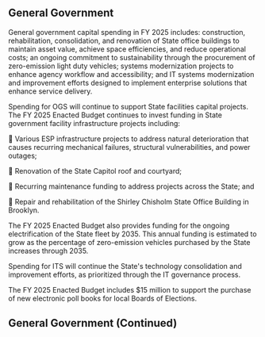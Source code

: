 ## **General Government**

General government capital spending in FY 2025 includes: construction, rehabilitation, consolidation, and renovation of State office buildings to maintain asset value, achieve space efficiencies, and reduce operational costs; an ongoing commitment to sustainability through the procurement of zero-emission light duty vehicles; systems modernization projects to enhance agency workflow and accessibility; and IT systems modernization and improvement efforts designed to implement enterprise solutions that enhance service delivery.

Spending for OGS will continue to support State facilities capital projects. The FY 2025 Enacted Budget continues to invest funding in State government facility infrastructure projects including:

 Various ESP infrastructure projects to address natural deterioration that causes recurring mechanical failures, structural vulnerabilities, and power outages;

 Renovation of the State Capitol roof and courtyard;

 Recurring maintenance funding to address projects across the State; and

 Repair and rehabilitation of the Shirley Chisholm State Office Building in Brooklyn.

The FY 2025 Enacted Budget also provides funding for the ongoing electrification of the State fleet by 2035. This annual funding is estimated to grow as the percentage of zero-emission vehicles purchased by the State increases through 2035.

Spending for ITS will continue the State's technology consolidation and improvement efforts, as prioritized through the IT governance process.

The FY 2025 Enacted Budget includes $15 million to support the purchase of new electronic poll books for local Boards of Elections.

## **General Government (Continued)**